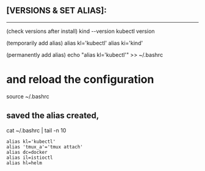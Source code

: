 ## [VERSIONS & SET ALIAS]:
--------
(check versions after install)
kind --version
kubectl version


(temporarily add alias)
alias kl='kubectl'
alias ki='kind'

(permanently add alias)
echo "alias kl='kubectl'" >> ~/.bashrc

# and reload the configuration
source ~/.bashrc

## saved the alias created,
cat ~/.bashrc | tail -n 10

    alias kl='kubectl'
    alias 'tmux_a'='tmux attach'
    alias dc=docker
    alias il=istioctl
    alias hl=helm